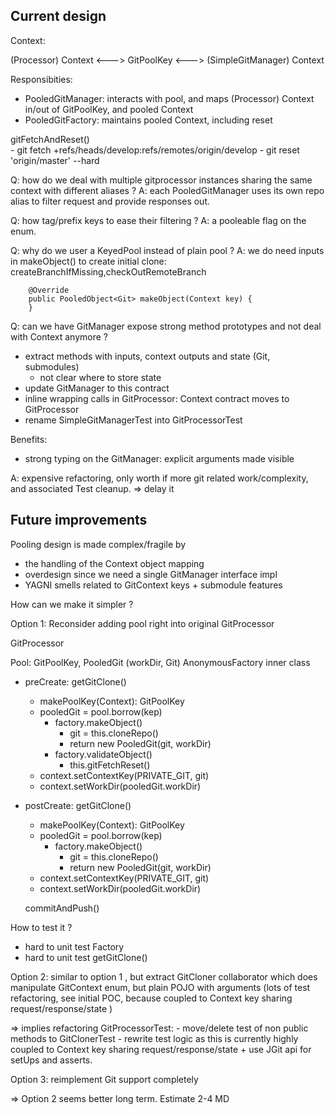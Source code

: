 
## Current design

Context:

(Processor) Context <---> GitPoolKey <---> (SimpleGitManager) Context

Responsibities:
- PooledGitManager: interacts with pool, and maps (Processor) Context in/out of GitPoolKey, and pooled Context
- PooledGitFactory: maintains pooled Context, including reset


gitFetchAndReset()      
        - git fetch +refs/heads/develop:refs/remotes/origin/develop
        - git reset 'origin/master' --hard 

Q: how do we deal with multiple gitprocessor instances sharing the same context with different aliases ?
A: each PooledGitManager uses its own repo alias to filter request and provide responses out.


Q: how tag/prefix keys to ease their filtering ?
A: a pooleable flag on the enum. 


Q: why do we user a KeyedPool instead of plain pool ?
A: we do need inputs in makeObject() to create initial clone: createBranchIfMissing,checkOutRemoteBranch 

```
    @Override
    public PooledObject<Git> makeObject(Context key) {
    }
```


Q: can we have GitManager expose strong method prototypes and not deal with Context anymore ?
- extract methods with inputs, context outputs and state (Git, submodules)
    - not clear where to store state
- update GitManager to this contract
- inline wrapping calls in GitProcessor: Context contract moves to GitProcessor
- rename SimpleGitManagerTest into GitProcessorTest

Benefits:
- strong typing on the GitManager: explicit arguments made visible

A: expensive refactoring, only worth if more git related work/complexity, and associated Test cleanup.
=> delay it


## Future improvements


Pooling design is made complex/fragile by 
- the handling of the Context object mapping 
- overdesign since we need a single GitManager interface impl
- YAGNI smells related to GitContext keys + submodule features


How can we make it simpler ? 

Option 1: Reconsider adding pool right into original GitProcessor 

GitProcessor

Pool: GitPoolKey, PooledGit (workDir, Git)
AnonymousFactory inner class

- preCreate: 
	getGitClone()

	- makePoolKey(Context): GitPoolKey
	- pooledGit = pool.borrow(kep)
	   - factory.makeObject()
	       - git = this.cloneRepo()
	       - return new PooledGit(git, workDir)
	   - factory.validateObject()
	   		- this.gitFetchReset()
    - context.setContextKey(PRIVATE_GIT, git)
    - context.setWorkDir(pooledGit.workDir)


- postCreate: 
	getGitClone()

	- makePoolKey(Context): GitPoolKey
	- pooledGit = pool.borrow(kep)
	   - factory.makeObject()
	       - git = this.cloneRepo()
	       - return new PooledGit(git, workDir)
    - context.setContextKey(PRIVATE_GIT, git)
    - context.setWorkDir(pooledGit.workDir)

    commitAndPush()


How to test it ?
- hard to unit test Factory 
- hard to unit test getGitClone()


Option 2: similar to option 1 , but extract GitCloner collaborator which does manipulate GitContext enum, but plain POJO with arguments (lots of test refactoring, see initial POC, because coupled to Context key sharing request/response/state )

=> implies refactoring GitProcessorTest:
	- move/delete test of non public methods to GitClonerTest
	- rewrite test logic as this is currently highly coupled to Context key sharing request/response/state
	   + use JGit api for setUps and asserts.

Option 3: reimplement Git support completely


=> Option 2 seems better long term. Estimate 2-4 MD